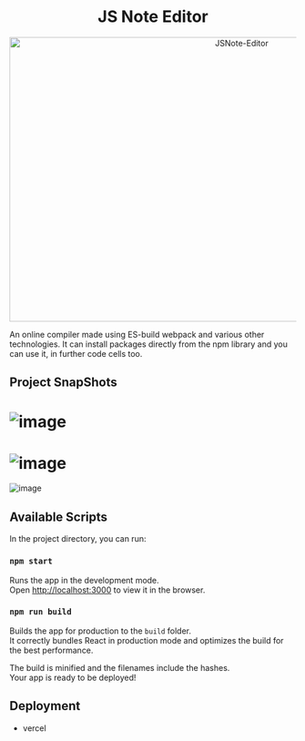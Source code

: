 <h1 align="center">JS Note Editor</h1>
<p align="center">
  <img src="https://socialify.git.ci/i-priyanshu/JSNote-Editor/image?description=1&descriptionEditable=%F0%9F%93%9DA%20React-Typescript%20Based%20Editor.&font=Raleway&issues=1&language=1&pattern=Floating%20Cogs&pulls=1&stargazers=1&theme=Dark" alt="JSNote-Editor" width="800" height="500" />
  
</p>
An online compiler made using ES-build webpack and various other technologies. It can install packages directly from the npm library and you can use it, in further code cells too.



## Project SnapShots 
![image](https://user-images.githubusercontent.com/70953098/119891561-bfbf2580-bf56-11eb-8d93-a61631af7786.png)
===
![image](https://user-images.githubusercontent.com/70953098/119891682-e67d5c00-bf56-11eb-80c1-13d29270d2cc.png)
===
![image](https://user-images.githubusercontent.com/70953098/119891821-10cf1980-bf57-11eb-8476-7ea2f0a80c35.png)



## Available Scripts

In the project directory, you can run:

### `npm start`

Runs the app in the development mode.\
Open [http://localhost:3000](http://localhost:3000) to view it in the browser.

### `npm run build`

Builds the app for production to the `build` folder.\
It correctly bundles React in production mode and optimizes the build for the best performance.

The build is minified and the filenames include the hashes.\
Your app is ready to be deployed!

## Deployment
- vercel 
